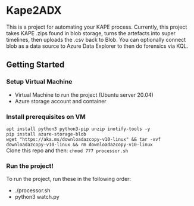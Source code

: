 # Kape2ADX
This is a project for automating your KAPE process. Currently, this project takes KAPE .zips found in blob storage, turns the artefacts into super timelines, then uploads the .csv back to Blob. You can optionally connect blob as a data source to Azure Data Explorer to then do forensics via KQL.

## Getting Started

### Setup Virtual Machine
- Virtual Machine to run the project (Ubuntu server 20.04)
- Azure storage account and container

### Install prerequisites on VM
```apt install python3 python3-pip unzip inotify-tools -y```<br>
```pip install azure-storage-blob```<br>
```wget "https://aka.ms/downloadazcopy-v10-linux" && tar -xvf downloadazcopy-v10-linux && rm downloadazcopy-v10-linux```<br>
Clone this repo and then:
```chmod 777 processor.sh```

### Run the project!
To run the project, run these in the following order:
- ./processor.sh
- python3 watch.py





